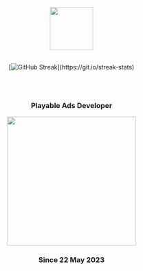 <div id="header" align="center">
  <img src="https://i.giphy.com/media/7Z49eulwv4aGY35RaD/giphy.webp" width="100"/>
<br><br>

[![GitHub Streak](http://github-readme-streak-stats.herokuapp.com/?user=MladenovaKristina&theme=transparent&background=rgba(255,0,0,0))](https://git.io/streak-stats)

<br><br>
### Playable Ads Developer 
<img src="https://www.crazylabs.com/wp-content/uploads/2022/04/CL-logo-big.png" width="300"/>
<br>

### Since 22 May 2023
</div>
